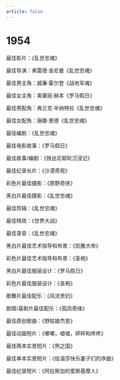 ```yaml
---
article: false
---
```


# 1954

最佳影片：《乱世忠魂》

最佳导演：弗雷德·金尼曼《乱世忠魂》

最佳男主角：威廉·霍尔登《战地军魂》

最佳女主角：奥黛丽·赫本《罗马假日》

最佳男配角：弗兰克·辛纳特拉《乱世忠魂》

最佳女配角：唐娜·里德《乱世忠魂》

最佳编剧：《乱世忠魂》

最佳电影故事：《罗马假日》

最佳故事/编剧：《铁达尼邮轮沉浸记》

最佳纪录长片：《沙漠奇观》

彩色片最佳摄影：《原野奇侠》

黑白片最佳摄影：《乱世忠魂》

最佳剪辑：《乱世忠魂》

最佳特效：《世界大战》

最佳录音：《乱世忠魂》

黑白片最佳艺术指导和布景：《凯撒大帝》

彩色片最佳艺术指导和布景：《圣袍》

黑白片最佳服装设计：《罗马假日》

彩色片最佳服装设计：《圣袍》

歌舞片最佳配乐：《风流贵妇》

剧情/喜剧片最佳配乐：《孤凤奇缘》

最佳原创歌曲：《野姑娘杰恩》

最佳动画短片：《嘟嘟，嘘嘘，砰砰和咚咚》

最佳两本实景短片：《熊之国》

最佳单本实景短片：《给温莎快乐妻子们的序曲》

最佳纪录短片：《阿拉斯加的爱斯基摩人》